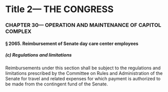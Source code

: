 
# Title 2— THE CONGRESS
### CHAPTER 30— OPERATION AND MAINTENANCE OF CAPITOL COMPLEX
#### § 2065. Reimbursement of Senate day care center employees
##### (c) Regulations and limitations

Reimbursements under this section shall be subject to the regulations and limitations prescribed by the Committee on Rules and Administration of the Senate for travel and related expenses for which payment is authorized to be made from the contingent fund of the Senate.
